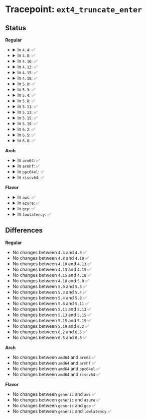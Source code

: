 # Tracepoint: <code>ext4_truncate_enter</code>

## Status
<b>Regular</b>
<ul>
<li>
<details>
<summary>In <code>4.4</code>: ✅</summary>

Event:

```c
struct trace_event_raw_ext4__truncate {
    struct trace_entry ent;
    dev_t dev;
    ino_t ino;
    __u64 blocks;
    char __data[0];
};
```
Function:

```c
void trace_event_raw_event_ext4__truncate(void *__data, struct inode *inode);
```
</details>
</li>
<li>
<details>
<summary>In <code>4.8</code>: ✅</summary>

Event:

```c
struct trace_event_raw_ext4__truncate {
    struct trace_entry ent;
    dev_t dev;
    ino_t ino;
    __u64 blocks;
    char __data[0];
};
```
Function:

```c
void trace_event_raw_event_ext4__truncate(void *__data, struct inode *inode);
```
</details>
</li>
<li>
<details>
<summary>In <code>4.10</code>: ✅</summary>

Event:

```c
struct trace_event_raw_ext4__truncate {
    struct trace_entry ent;
    dev_t dev;
    ino_t ino;
    __u64 blocks;
    char __data[0];
};
```
Function:

```c
void trace_event_raw_event_ext4__truncate(void *__data, struct inode *inode);
```
</details>
</li>
<li>
<details>
<summary>In <code>4.13</code>: ✅</summary>

Event:

```c
struct trace_event_raw_ext4__truncate {
    struct trace_entry ent;
    dev_t dev;
    ino_t ino;
    __u64 blocks;
    char __data[0];
};
```
Function:

```c
void trace_event_raw_event_ext4__truncate(void *__data, struct inode *inode);
```
</details>
</li>
<li>
<details>
<summary>In <code>4.15</code>: ✅</summary>

Event:

```c
struct trace_event_raw_ext4__truncate {
    struct trace_entry ent;
    dev_t dev;
    ino_t ino;
    __u64 blocks;
    char __data[0];
};
```
Function:

```c
void trace_event_raw_event_ext4__truncate(void *__data, struct inode *inode);
```
</details>
</li>
<li>
<details>
<summary>In <code>4.18</code>: ✅</summary>

Event:

```c
struct trace_event_raw_ext4__truncate {
    struct trace_entry ent;
    dev_t dev;
    ino_t ino;
    __u64 blocks;
    char __data[0];
};
```
Function:

```c
void trace_event_raw_event_ext4__truncate(void *__data, struct inode *inode);
```
</details>
</li>
<li>
<details>
<summary>In <code>5.0</code>: ✅</summary>

Event:

```c
struct trace_event_raw_ext4__truncate {
    struct trace_entry ent;
    dev_t dev;
    ino_t ino;
    __u64 blocks;
    char __data[0];
};
```
Function:

```c
void trace_event_raw_event_ext4__truncate(void *__data, struct inode *inode);
```
</details>
</li>
<li>
<details>
<summary>In <code>5.3</code>: ✅</summary>

Event:

```c
struct trace_event_raw_ext4__truncate {
    struct trace_entry ent;
    dev_t dev;
    ino_t ino;
    __u64 blocks;
    char __data[0];
};
```
Function:

```c
void trace_event_raw_event_ext4__truncate(void *__data, struct inode *inode);
```
</details>
</li>
<li>
<details>
<summary>In <code>5.4</code>: ✅</summary>

Event:

```c
struct trace_event_raw_ext4__truncate {
    struct trace_entry ent;
    dev_t dev;
    ino_t ino;
    __u64 blocks;
    char __data[0];
};
```
Function:

```c
void trace_event_raw_event_ext4__truncate(void *__data, struct inode *inode);
```
</details>
</li>
<li>
<details>
<summary>In <code>5.8</code>: ✅</summary>

Event:

```c
struct trace_event_raw_ext4__truncate {
    struct trace_entry ent;
    dev_t dev;
    ino_t ino;
    __u64 blocks;
    char __data[0];
};
```
Function:

```c
void trace_event_raw_event_ext4__truncate(void *__data, struct inode *inode);
```
</details>
</li>
<li>
<details>
<summary>In <code>5.11</code>: ✅</summary>

Event:

```c
struct trace_event_raw_ext4__truncate {
    struct trace_entry ent;
    dev_t dev;
    ino_t ino;
    __u64 blocks;
    char __data[0];
};
```
Function:

```c
void trace_event_raw_event_ext4__truncate(void *__data, struct inode *inode);
```
</details>
</li>
<li>
<details>
<summary>In <code>5.13</code>: ✅</summary>

Event:

```c
struct trace_event_raw_ext4__truncate {
    struct trace_entry ent;
    dev_t dev;
    ino_t ino;
    __u64 blocks;
    char __data[0];
};
```
Function:

```c
void trace_event_raw_event_ext4__truncate(void *__data, struct inode *inode);
```
</details>
</li>
<li>
<details>
<summary>In <code>5.15</code>: ✅</summary>

Event:

```c
struct trace_event_raw_ext4__truncate {
    struct trace_entry ent;
    dev_t dev;
    ino_t ino;
    __u64 blocks;
    char __data[0];
};
```
Function:

```c
void trace_event_raw_event_ext4__truncate(void *__data, struct inode *inode);
```
</details>
</li>
<li>
<details>
<summary>In <code>5.19</code>: ✅</summary>

Event:

```c
struct trace_event_raw_ext4__truncate {
    struct trace_entry ent;
    dev_t dev;
    ino_t ino;
    __u64 blocks;
    char __data[0];
};
```
Function:

```c
void trace_event_raw_event_ext4__truncate(void *__data, struct inode *inode);
```
</details>
</li>
<li>
<details>
<summary>In <code>6.2</code>: ✅</summary>

Event:

```c
struct trace_event_raw_ext4__truncate {
    struct trace_entry ent;
    dev_t dev;
    ino_t ino;
    __u64 blocks;
    char __data[0];
};
```
Function:

```c
void trace_event_raw_event_ext4__truncate(void *__data, struct inode *inode);
```
</details>
</li>
<li>
<details>
<summary>In <code>6.5</code>: ✅</summary>

Event:

```c
struct trace_event_raw_ext4__truncate {
    struct trace_entry ent;
    dev_t dev;
    ino_t ino;
    __u64 blocks;
    char __data[0];
};
```
Function:

```c
void trace_event_raw_event_ext4__truncate(void *__data, struct inode *inode);
```
</details>
</li>
<li>
<details>
<summary>In <code>6.8</code>: ✅</summary>

Event:

```c
struct trace_event_raw_ext4__truncate {
    struct trace_entry ent;
    dev_t dev;
    ino_t ino;
    __u64 blocks;
    char __data[0];
};
```
Function:

```c
void trace_event_raw_event_ext4__truncate(void *__data, struct inode *inode);
```
</details>
</li>
</ul>
<b>Arch</b>
<ul>
<li>
<details>
<summary>In <code>arm64</code>: ✅</summary>

Event:

```c
struct trace_event_raw_ext4__truncate {
    struct trace_entry ent;
    dev_t dev;
    ino_t ino;
    __u64 blocks;
    char __data[0];
};
```
Function:

```c
void trace_event_raw_event_ext4__truncate(void *__data, struct inode *inode);
```
</details>
</li>
<li>
<details>
<summary>In <code>armhf</code>: ✅</summary>

Event:

```c
struct trace_event_raw_ext4__truncate {
    struct trace_entry ent;
    dev_t dev;
    ino_t ino;
    __u64 blocks;
    char __data[0];
};
```
Function:

```c
void trace_event_raw_event_ext4__truncate(void *__data, struct inode *inode);
```
</details>
</li>
<li>
<details>
<summary>In <code>ppc64el</code>: ✅</summary>

Event:

```c
struct trace_event_raw_ext4__truncate {
    struct trace_entry ent;
    dev_t dev;
    ino_t ino;
    __u64 blocks;
    char __data[0];
};
```
Function:

```c
void trace_event_raw_event_ext4__truncate(void *__data, struct inode *inode);
```
</details>
</li>
<li>
<details>
<summary>In <code>riscv64</code>: ✅</summary>

Event:

```c
struct trace_event_raw_ext4__truncate {
    struct trace_entry ent;
    dev_t dev;
    ino_t ino;
    __u64 blocks;
    char __data[0];
};
```
Function:

```c
void trace_event_raw_event_ext4__truncate(void *__data, struct inode *inode);
```
</details>
</li>
</ul>
<b>Flavor</b>
<ul>
<li>
<details>
<summary>In <code>aws</code>: ✅</summary>

Event:

```c
struct trace_event_raw_ext4__truncate {
    struct trace_entry ent;
    dev_t dev;
    ino_t ino;
    __u64 blocks;
    char __data[0];
};
```
Function:

```c
void trace_event_raw_event_ext4__truncate(void *__data, struct inode *inode);
```
</details>
</li>
<li>
<details>
<summary>In <code>azure</code>: ✅</summary>

Event:

```c
struct trace_event_raw_ext4__truncate {
    struct trace_entry ent;
    dev_t dev;
    ino_t ino;
    __u64 blocks;
    char __data[0];
};
```
Function:

```c
void trace_event_raw_event_ext4__truncate(void *__data, struct inode *inode);
```
</details>
</li>
<li>
<details>
<summary>In <code>gcp</code>: ✅</summary>

Event:

```c
struct trace_event_raw_ext4__truncate {
    struct trace_entry ent;
    dev_t dev;
    ino_t ino;
    __u64 blocks;
    char __data[0];
};
```
Function:

```c
void trace_event_raw_event_ext4__truncate(void *__data, struct inode *inode);
```
</details>
</li>
<li>
<details>
<summary>In <code>lowlatency</code>: ✅</summary>

Event:

```c
struct trace_event_raw_ext4__truncate {
    struct trace_entry ent;
    dev_t dev;
    ino_t ino;
    __u64 blocks;
    char __data[0];
};
```
Function:

```c
void trace_event_raw_event_ext4__truncate(void *__data, struct inode *inode);
```
</details>
</li>
</ul>

## Differences
<b>Regular</b>
<ul>
<li>
No changes between <code>4.4</code> and <code>4.8</code> ✅
</li>
<li>
No changes between <code>4.8</code> and <code>4.10</code> ✅
</li>
<li>
No changes between <code>4.10</code> and <code>4.13</code> ✅
</li>
<li>
No changes between <code>4.13</code> and <code>4.15</code> ✅
</li>
<li>
No changes between <code>4.15</code> and <code>4.18</code> ✅
</li>
<li>
No changes between <code>4.18</code> and <code>5.0</code> ✅
</li>
<li>
No changes between <code>5.0</code> and <code>5.3</code> ✅
</li>
<li>
No changes between <code>5.3</code> and <code>5.4</code> ✅
</li>
<li>
No changes between <code>5.4</code> and <code>5.8</code> ✅
</li>
<li>
No changes between <code>5.8</code> and <code>5.11</code> ✅
</li>
<li>
No changes between <code>5.11</code> and <code>5.13</code> ✅
</li>
<li>
No changes between <code>5.13</code> and <code>5.15</code> ✅
</li>
<li>
No changes between <code>5.15</code> and <code>5.19</code> ✅
</li>
<li>
No changes between <code>5.19</code> and <code>6.2</code> ✅
</li>
<li>
No changes between <code>6.2</code> and <code>6.5</code> ✅
</li>
<li>
No changes between <code>6.5</code> and <code>6.8</code> ✅
</li>
</ul>
<b>Arch</b>
<ul>
<li>
No changes between <code>amd64</code> and <code>arm64</code> ✅
</li>
<li>
No changes between <code>amd64</code> and <code>armhf</code> ✅
</li>
<li>
No changes between <code>amd64</code> and <code>ppc64el</code> ✅
</li>
<li>
No changes between <code>amd64</code> and <code>riscv64</code> ✅
</li>
</ul>
<b>Flavor</b>
<ul>
<li>
No changes between <code>generic</code> and <code>aws</code> ✅
</li>
<li>
No changes between <code>generic</code> and <code>azure</code> ✅
</li>
<li>
No changes between <code>generic</code> and <code>gcp</code> ✅
</li>
<li>
No changes between <code>generic</code> and <code>lowlatency</code> ✅
</li>
</ul>
